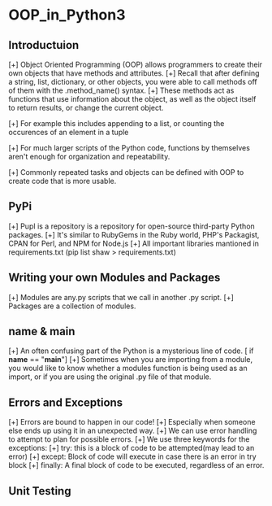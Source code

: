 # OOP_in_Python3

## Introductuion
[+] Object Oriented Programming (OOP) allows programmers to create their own objects that have methods and attributes.
[+] Recall that after defining a string, list, dictionary, or other objects, you were able to call methods off of them with the .method_name() syntax.
[+] These methods act as functions that use information about the object, as well as the object itself to return results, or change the current object.

[+] For example this includes appending to a list, or counting the occurences of an element in a tuple

[+] For much larger scripts of the Python code, functions by themselves aren't enough for organization and repeatability.

[+] Commonly repeated tasks and objects can be defined with OOP to create code that is more usable.

## PyPi

[+] PupI is a repository is a repository for open-source third-party Python packages.
[+] It's similar to RubyGems in the Ruby world, PHP's Packagist, CPAN for Perl, and NPM for Node.js
[+] All important libraries mantioned in requirements.txt (pip list shaw > requirements.txt)

## Writing your own Modules and Packages

[+] Modules are any.py scripts that we call in another .py script.
[+] Packages are a collection of modules.

## __name__ & __main__

[+] An often confusing part of the Python is a mysterious line of code. [ if __name__ == "__main__"]
[+] Sometimes when you are importing from a module, you would like to know whether a modules function is being used as an import, or if you are using the original .py file of that module.


## Errors and Exceptions

[+] Errors are bound to happen in our code!
[+] Especially when someone else ends up using it in an unexpected way.
[+] We can use error handling to attempt to plan for possible errors.
[+] We use three keywords for the exceptions:
        [+] try: this is a block of code to be attempted(may lead to an error)
        [+] except: Block of code will execute in case there is an error in try block
        [+] finally: A final block of code to be executed, regardless of an error.

## Unit Testing

